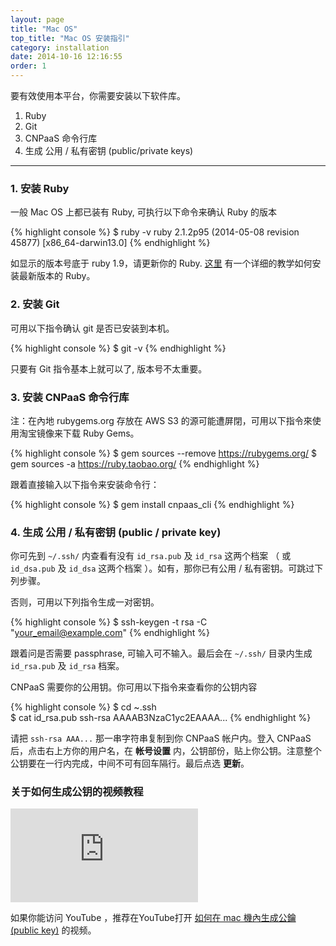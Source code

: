 ```yaml
---
layout: page
title: "Mac OS"
top_title: "Mac OS 安装指引"
category: installation
date: 2014-10-16 12:16:55
order: 1
---
```


要有效使用本平台，你需要安装以下软件库。

1. Ruby
2. Git
3. CNPaaS 命令行库
4. 生成 公用 / 私有密钥 (public/private keys)

---

### 1. 安装 Ruby

一般 Mac OS 上都已装有 Ruby, 可执行以下命令来确认 Ruby 的版本

{% highlight console %}
$ ruby -v
ruby 2.1.2p95 (2014-05-08 revision 45877) [x86_64-darwin13.0]
{% endhighlight %}


如显示的版本号底于 ruby 1.9，请更新你的 Ruby. [这里](https://github.com/ruby-china/ruby-china/wiki/Mac-OS-X-%E4%B8%8A%E5%AE%89%E8%A3%85-Ruby) 有一个详细的教学如何安装最新版本的 Ruby。


### 2. 安装 Git

可用以下指令确认 git 是否已安装到本机。

{% highlight console %}
$ git -v
{% endhighlight %}

只要有 Git 指令基本上就可以了, 版本号不太重要。


### <a name="cnpaas_cli"></a>3. 安装 CNPaaS 命令行库

注：在內地 rubygems.org 存放在 AWS S3 的源可能遭屏閉，可用以下指令來使用淘宝镜像来下载 Ruby Gems。

{% highlight console %}
$ gem sources --remove https://rubygems.org/
$ gem sources -a https://ruby.taobao.org/
{% endhighlight %}

跟着直接输入以下指令来安装命令行：

{% highlight console %}
$ gem install cnpaas_cli
{% endhighlight %}

### 4. 生成 公用 / 私有密钥 (public / private key)

你可先到 `~/.ssh/` 内查看有没有 `id_rsa.pub` 及 `id_rsa` 这两个档案 （ 或 `id_dsa.pub` 及 `id_dsa` 这两个档案 ）。如有，那你已有公用 / 私有密钥。可跳过下列步骤。

否则，可用以下列指令生成一对密钥。

{% highlight console %}
$ ssh-keygen -t rsa -C "your_email@example.com"
{% endhighlight %}

跟着问是否需要 passphrase, 可输入可不输入。最后会在 `~/.ssh/` 目录内生成 `id_rsa.pub` 及 `id_rsa` 档案。

CNPaaS 需要你的公用钥。你可用以下指令来查看你的公钥内容

{% highlight console %}
$ cd ~\.ssh\
$ cat id_rsa.pub
ssh-rsa AAAAB3NzaC1yc2EAAAA...
{% endhighlight %}

请把 `ssh-rsa AAA...` 那一串字符串复制到你 CNPaaS 帐户内。登入 CNPaaS 后，点击右上方你的用户名，在 **帐号设置** 内，公钥部份，贴上你公钥。注意整个公钥要在一行内完成，中间不可有回车隔行。最后点选 **更新**。

### 关于如何生成公钥的视频教程

<div class="center">
  <iframe class="movie" src="http://player.youku.com/embed/XMTI2MjU5MDc4NA==" frameborder=0 allowfullscreen></iframe>
</div>

如果你能访问 YouTube ，推荐在YouTube打开 [如何在 mac 機內生成公鑰 (public key)](https://youtu.be/onqA3gCNLM4) 的视频。

